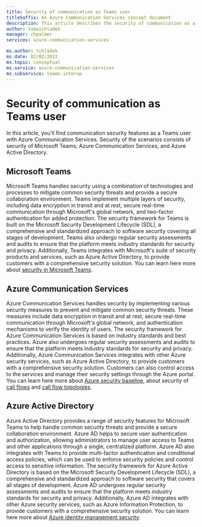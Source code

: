 ```yaml
---
title: Security of communication as Teams user
titleSuffix: An Azure Communication Services concept document
description: This article describes the security of communication as a Teams user with Azure Communication Services.
author: tomaschladek
manager: chpalmer
services: azure-communication-services

ms.author: tchladek
ms.date: 02/02/2022
ms.topic: conceptual
ms.service: azure-communication-services
ms.subservice: teams-interop
---
```

# Security of communication as Teams user
In this article, you'll find communication security features as a Teams user with Azure Communication Services. Security of the scenarios consists of security of Microsoft Teams, Azure Communication Services, and Azure Active Directory. 

## Microsoft Teams
Microsoft Teams handles security using a combination of technologies and processes to mitigate common security threats and provide a secure collaboration environment. Teams implement multiple layers of security, including data encryption in transit and at rest, secure real-time communication through Microsoft's global network, and two-factor authentication for added protection. The security framework for Teams is built on the Microsoft Security Development Lifecycle (SDL), a comprehensive and standardized approach to software security covering all stages of development. Teams also undergo regular security assessments and audits to ensure that the platform meets industry standards for security and privacy. Additionally, Teams integrates with Microsoft's suite of security products and services, such as Azure Active Directory, to provide customers with a comprehensive security solution. You can learn here more about [security in Microsoft Teams](/microsoftteams/teams-security-guide.md).

## Azure Communication Services
Azure Communication Services handles security by implementing various security measures to prevent and mitigate common security threats. These measures include data encryption in transit and at rest, secure real-time communication through Microsoft's global network, and authentication mechanisms to verify the identity of users. The security framework for Azure Communication Services is based on industry standards and best practices. Azure also undergoes regular security assessments and audits to ensure that the platform meets industry standards for security and privacy. Additionally, Azure Communication Services integrates with other Azure security services, such as Azure Active Directory, to provide customers with a comprehensive security solution. Customers can also control access to the services and manage their security settings through the Azure portal. You can learn here more about [Azure security baseline](/security/benchmark/azure/baselines/azure-communication-services-security-baseline?toc=/azure/communication-services/toc.json), about security of [call flows](../../call-flows.md) and [call flow topologies](../../detailed-call-flows.md).

## Azure Active Directory
Azure Active Directory provides a range of security features for Microsoft Teams to help handle common security threats and provide a secure collaboration environment. Azure AD helps to secure user authentication and authorization, allowing administrators to manage user access to Teams and other applications through a single, centralized platform. Azure AD also integrates with Teams to provide multi-factor authentication and conditional access policies, which can be used to enforce security policies and control access to sensitive information. The security framework for Azure Active Directory is based on the Microsoft Security Development Lifecycle (SDL), a comprehensive and standardized approach to software security that covers all stages of development. Azure AD undergoes regular security assessments and audits to ensure that the platform meets industry standards for security and privacy. Additionally, Azure AD integrates with other Azure security services, such as Azure Information Protection, to provide customers with a comprehensive security solution. You can learn here more about [Azure identity management security](/azure/security/fundamentals/identity-management-overview.md).
